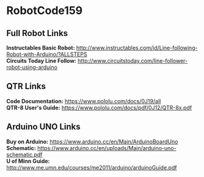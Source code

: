 # RobotCode159

## Full Robot Links
**Instructables Basic Robot:** http://www.instructables.com/id/Line-following-Robot-with-Arduino/?ALLSTEPS  
**Circuits Today Line Follow:** http://www.circuitstoday.com/line-follower-robot-using-arduino  

## QTR Links
**Code Documentation:** https://www.pololu.com/docs/0J19/all  
**QTR-8 User's Guide:** https://www.pololu.com/docs/pdf/0J12/QTR-8x.pdf  

## Arduino UNO Links
**Buy on Arduino:** https://www.arduino.cc/en/Main/ArduinoBoardUno  
**Schematic:** https://www.arduino.cc/en/uploads/Main/arduino-uno-schematic.pdf  
**U of Minn Guide:** http://www.me.umn.edu/courses/me2011/arduino/arduinoGuide.pdf  
